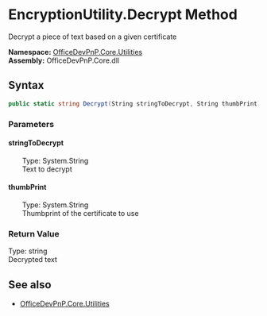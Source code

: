 # EncryptionUtility.Decrypt Method  
Decrypt a piece of text based on a given certificate  

**Namespace:** [OfficeDevPnP.Core.Utilities](OfficeDevPnP.Core.Utilities.md)  
**Assembly:** OfficeDevPnP.Core.dll  
## Syntax
```C#
public static string Decrypt(String stringToDecrypt, String thumbPrint)
```
### Parameters
#### stringToDecrypt  
&emsp;&emsp;Type: System.String  
&emsp;&emsp;Text to decrypt  

#### thumbPrint  
&emsp;&emsp;Type: System.String  
&emsp;&emsp;Thumbprint of the certificate to use  

### Return Value
Type: string  
Decrypted text

## See also
- [OfficeDevPnP.Core.Utilities](OfficeDevPnP.Core.Utilities.md)
